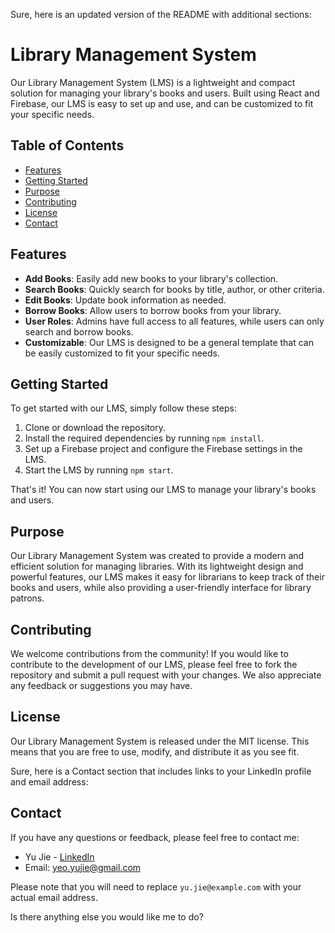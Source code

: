 Sure, here is an updated version of the README with additional sections:

# Library Management System

Our Library Management System (LMS) is a lightweight and compact solution for managing your library's books and users. Built using React and Firebase, our LMS is easy to set up and use, and can be customized to fit your specific needs.

## Table of Contents

- [Features](#features)
- [Getting Started](#getting-started)
- [Purpose](#purpose)
- [Contributing](#contributing)
- [License](#license)
- [Contact](#contact)

## Features

- **Add Books**: Easily add new books to your library's collection.
- **Search Books**: Quickly search for books by title, author, or other criteria.
- **Edit Books**: Update book information as needed.
- **Borrow Books**: Allow users to borrow books from your library.
- **User Roles**: Admins have full access to all features, while users can only search and borrow books.
- **Customizable**: Our LMS is designed to be a general template that can be easily customized to fit your specific needs.

## Getting Started

To get started with our LMS, simply follow these steps:

1. Clone or download the repository.
2. Install the required dependencies by running `npm install`.
3. Set up a Firebase project and configure the Firebase settings in the LMS.
4. Start the LMS by running `npm start`.

That's it! You can now start using our LMS to manage your library's books and users.

## Purpose

Our Library Management System was created to provide a modern and efficient solution for managing libraries. With its lightweight design and powerful features, our LMS makes it easy for librarians to keep track of their books and users, while also providing a user-friendly interface for library patrons.

## Contributing

We welcome contributions from the community! If you would like to contribute to the development of our LMS, please feel free to fork the repository and submit a pull request with your changes. We also appreciate any feedback or suggestions you may have.

## License

Our Library Management System is released under the MIT license. This means that you are free to use, modify, and distribute it as you see fit.

Sure, here is a Contact section that includes links to your LinkedIn profile and email address:

## Contact

If you have any questions or feedback, please feel free to contact me:

- Yu Jie - [LinkedIn](https://www.linkedin.com/in/yeoyujie/)
- Email: [yeo.yujie@gmail.com](mailto:yeo.yujie@gmail.com)

Please note that you will need to replace `yu.jie@example.com` with your actual email address.

Is there anything else you would like me to do?
